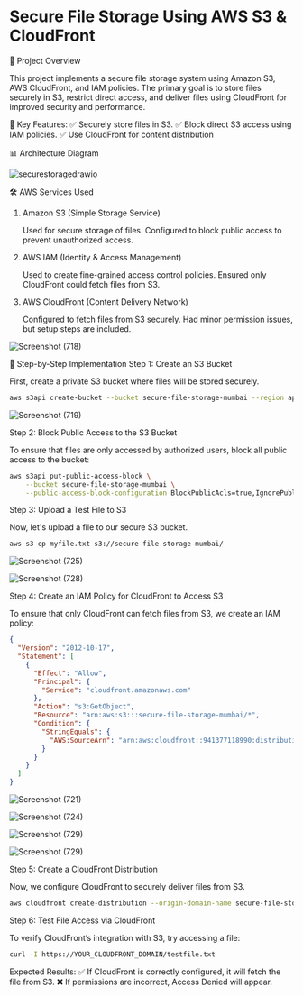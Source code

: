 # Secure File Storage Using AWS S3 & CloudFront
📌 Project Overview

This project implements a secure file storage system using Amazon S3, AWS CloudFront, and IAM policies. The primary goal is to store files securely in S3, restrict direct access, and deliver files using CloudFront for improved security and performance.

🔹 Key Features:
✅ Securely store files in S3.
✅ Block direct S3 access using IAM policies.
✅ Use CloudFront for content distribution

📊 Architecture Diagram

![securestoragedrawio](https://github.com/user-attachments/assets/f3897953-5fd9-40df-ace0-52dc05275c77)

🛠 AWS Services Used
1. Amazon S3 (Simple Storage Service)

    Used for secure storage of files.
    Configured to block public access to prevent unauthorized access.

2. AWS IAM (Identity & Access Management)

    Used to create fine-grained access control policies.
    Ensured only CloudFront could fetch files from S3.

3. AWS CloudFront (Content Delivery Network)

    Configured to fetch files from S3 securely.
    Had minor permission issues, but setup steps are included.

![Screenshot (718)](https://github.com/user-attachments/assets/9b1014b8-c32f-4fbc-b3fd-c1b8b746b964)

   
🔹 Step-by-Step Implementation
Step 1: Create an S3 Bucket

First, create a private S3 bucket where files will be stored securely.
```bash   
aws s3api create-bucket --bucket secure-file-storage-mumbai --region ap-south-1
```

![Screenshot (719)](https://github.com/user-attachments/assets/e87ba11b-bc86-4432-9a77-627a6d9d9a2f)

Step 2: Block Public Access to the S3 Bucket

To ensure that files are only accessed by authorized users, block all public access to the bucket:
```bash
aws s3api put-public-access-block \
    --bucket secure-file-storage-mumbai \
    --public-access-block-configuration BlockPublicAcls=true,IgnorePublicAcls=true,BlockPublicPolicy=true,RestrictPublicBuckets=true
```
Step 3: Upload a Test File to S3

Now, let's upload a file to our secure S3 bucket.
```bash
aws s3 cp myfile.txt s3://secure-file-storage-mumbai/
```
![Screenshot (725)](https://github.com/user-attachments/assets/2f9c7ad4-ef7a-4438-b5e6-94f77108f75a)

![Screenshot (728)](https://github.com/user-attachments/assets/4c9da2ff-a4d6-4abe-8147-7815e35507a8)


Step 4: Create an IAM Policy for CloudFront to Access S3

To ensure that only CloudFront can fetch files from S3, we create an IAM policy:
```json
{
  "Version": "2012-10-17",
  "Statement": [
    {
      "Effect": "Allow",
      "Principal": {
        "Service": "cloudfront.amazonaws.com"
      },
      "Action": "s3:GetObject",
      "Resource": "arn:aws:s3:::secure-file-storage-mumbai/*",
      "Condition": {
        "StringEquals": {
          "AWS:SourceArn": "arn:aws:cloudfront::941377118990:distribution/E13AO860FYAIF8"
        }
      }
    }
  ]
}
```

![Screenshot (721)](https://github.com/user-attachments/assets/e0d21559-5e0e-45d4-ad94-4ab4fda5002b)

![Screenshot (724)](https://github.com/user-attachments/assets/d5deaf39-e9bb-424a-9804-2b4c350349a5)

![Screenshot (729)](https://github.com/user-attachments/assets/4100b580-8bcd-4b81-a63d-fa51f93c1dcd)

![Screenshot (729)](https://github.com/user-attachments/assets/d17cc169-03d9-4d6b-a871-85873e37e5bc)




Step 5: Create a CloudFront Distribution

Now, we configure CloudFront to securely deliver files from S3.
```bash
aws cloudfront create-distribution --origin-domain-name secure-file-storage-mumbai.s3.amazonaws.com
```

Step 6: Test File Access via CloudFront

To verify CloudFront’s integration with S3, try accessing a file:
```bash
curl -I https://YOUR_CLOUDFRONT_DOMAIN/testfile.txt
```
 Expected Results:
✅ If CloudFront is correctly configured, it will fetch the file from S3.
❌ If permissions are incorrect, Access Denied will appear.



